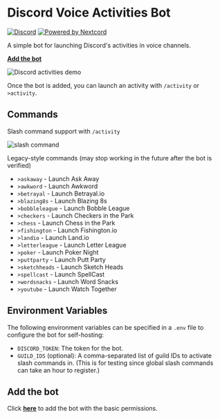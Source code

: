 # Discord Voice Activities Bot

[![Discord](https://img.shields.io/discord/819650821314052106?color=7289DA&logo=discord&logoColor=white)](https://discord.gg/fPrdqh3Zfu "Dev Pro Tips Discussion & Support Server")
[![Powered by Nextcord](https://custom-icon-badges.herokuapp.com/badge/-Powered%20by%20Nextcord-0d1620?logo=nextcord)](https://github.com/nextcord/nextcord "Powered by Nextcord Python API Wrapper")

A simple bot for launching Discord's activities in voice channels.

[**Add the bot**](https://discord.com/api/oauth2/authorize?client_id=887066414723260517&permissions=3072&scope=bot%20applications.commands)

![Discord activities demo](https://user-images.githubusercontent.com/20955511/133156951-db1ad975-c3b9-4317-964c-dc965bd3d724.gif)

Once the bot is added, you can launch an activity with `/activity` or `>activity`.

## Commands

Slash command support with `/activity`

![slash command](https://user-images.githubusercontent.com/20955511/133788815-2f67757f-5092-49df-a085-a657a98830b5.png)

Legacy-style commands (may stop working in the future after the bot is verified)

-   `>askaway` - Launch Ask Away
-   `>awkword` - Launch Awkword
-   `>betrayal` - Launch Betrayal.io
-   `>blazing8s` - Launch Blazing 8s
-   `>bobbleleague` - Launch Bobble League
-   `>checkers` - Launch Checkers in the Park
-   `>chess` - Launch Chess in the Park
-   `>fishington` - Launch Fishington.io
-   `>landio` - Launch Land.io
-   `>letterleague` - Launch Letter League
-   `>poker` - Launch Poker Night
-   `>puttparty` - Launch Putt Party
-   `>sketchheads` - Launch Sketch Heads
-   `>spellcast` - Launch SpellCast
-   `>wordsnacks` - Launch Word Snacks
-   `>youtube` - Launch Watch Together

## Environment Variables

The following environment variables can be specified in a `.env` file to configure the bot for self-hosting:

-   `DISCORD_TOKEN`: The token for the bot.
-   `GUILD_IDS` (optional): A comma-separated list of guild IDs to activate slash commands in. (This is for testing since global slash commands can take an hour to register.)

## Add the bot

Click [**here**](https://discord.com/api/oauth2/authorize?client_id=887066414723260517&permissions=3072&scope=bot%20applications.commands) to add the bot with the basic permissions.
